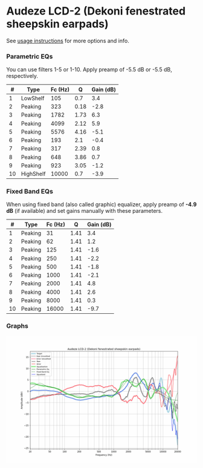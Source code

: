 # Audeze LCD-2 (Dekoni fenestrated sheepskin earpads)
See [usage instructions](https://github.com/jaakkopasanen/AutoEq#usage) for more options and info.

### Parametric EQs
You can use filters 1-5 or 1-10. Apply preamp of -5.5 dB or -5.5 dB, respectively.

|   # | Type      |   Fc (Hz) |    Q |   Gain (dB) |
|-----|-----------|-----------|------|-------------|
|   1 | LowShelf  |       105 | 0.7  |         3.4 |
|   2 | Peaking   |       323 | 0.18 |        -2.8 |
|   3 | Peaking   |      1782 | 1.73 |         6.3 |
|   4 | Peaking   |      4099 | 2.12 |         5.9 |
|   5 | Peaking   |      5576 | 4.16 |        -5.1 |
|   6 | Peaking   |       193 | 2.1  |        -0.4 |
|   7 | Peaking   |       317 | 2.39 |         0.8 |
|   8 | Peaking   |       648 | 3.86 |         0.7 |
|   9 | Peaking   |       923 | 3.05 |        -1.2 |
|  10 | HighShelf |     10000 | 0.7  |        -3.9 |

### Fixed Band EQs
When using fixed band (also called graphic) equalizer, apply preamp of **-4.9 dB** (if available) and set gains manually with these parameters.

|   # | Type    |   Fc (Hz) |    Q |   Gain (dB) |
|-----|---------|-----------|------|-------------|
|   1 | Peaking |        31 | 1.41 |         3.4 |
|   2 | Peaking |        62 | 1.41 |         1.2 |
|   3 | Peaking |       125 | 1.41 |        -1.6 |
|   4 | Peaking |       250 | 1.41 |        -2.2 |
|   5 | Peaking |       500 | 1.41 |        -1.8 |
|   6 | Peaking |      1000 | 1.41 |        -2.1 |
|   7 | Peaking |      2000 | 1.41 |         4.8 |
|   8 | Peaking |      4000 | 1.41 |         2.6 |
|   9 | Peaking |      8000 | 1.41 |         0.3 |
|  10 | Peaking |     16000 | 1.41 |        -9.7 |

### Graphs
![](./Audeze%20LCD-2%20(Dekoni%20fenestrated%20sheepskin%20earpads).png)
